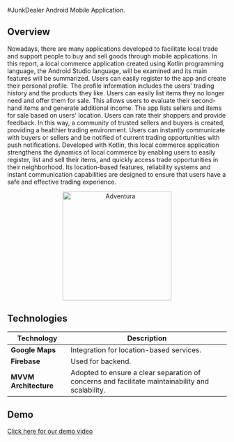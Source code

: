 #JunkDealer Android Mobile Application.</p>

## Overview

Nowadays, there are many applications developed to facilitate local trade and support people to buy and sell goods through mobile applications. In this report, a local commerce application created using Kotlin programming language, the Android Studio language, will be examined and its main features will be summarized. Users can easily register to the app and create their personal profile. The profile information includes the users' trading history and the products they like. Users can easily list items they no longer need and offer them for sale. This allows users to evaluate their second-hand items and generate additional income. The app lists sellers and items for sale based on users' location. Users can rate their shoppers and provide feedback. In this way, a community of trusted sellers and buyers is created, providing a healthier trading environment. Users can instantly communicate with buyers or sellers and be notified of current trading opportunities with push notifications. Developed with Kotlin, this local commerce application strengthens the dynamics of local commerce by enabling users to easily register, list and sell their items, and quickly access trade opportunities in their neighborhood. Its location-based features, reliability systems and instant communication capabilities are designed to ensure that users have a safe and effective trading experience.

<p align="center">
  <img width="250" src="https://github.com/Bezaatay/JunkDealer/assets/133115182/5bdbd1cb-fa9a-4058-97bb-6c8e5552aeea" alt="Adventura">
</p>


## Technologies

| Technology | Description |
|------------|-------------|
| **Google Maps** | Integration for location-based services. |
| **Firebase** | Used for backend. |
| **MVVM Architecture** | Adopted to ensure a clear separation of concerns and facilitate maintainability and scalability. |


## Demo

[Click here for our demo video](https://www.youtube.com/watch?v=lDvCzccmrv0)
